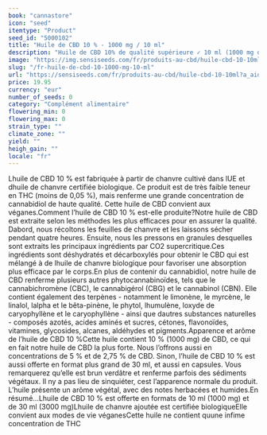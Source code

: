 ```yaml
---
book: "cannastore"
icon: "seed"
itemtype: "Product"
seed_id: "5000102"
title: "Huile de CBD 10 % - 1000 mg / 10 ml"
description: "Huile de CBD 10% de qualité supérieure ✓ 10 ml (1000 mg de CBD) ✓ Huile de chanvre biologique ✓ Offerte en concentrations plus faibles ✓ Végane. . ."
image: "https://img.sensiseeds.com/fr/produits-au-cbd/huile-cbd-10-10ml-image.png"
slug: "/fr-huile-de-cbd-10-1000-mg-10-ml"
url: "https://sensiseeds.com/fr/produits-au-cbd/huile-cbd-10-10ml?a_aid=cannastore"
price: 19.95
currency: "eur"
number_of_seeds: 0
category: "Complément alimentaire"
flowering_min: 0
flowering_max: 0
strain_type: ""
climate_zone: ""
yield: ""
heigh_gain: ""
locale: "fr"
---
```

Lhuile de CBD 10 % est fabriquée à partir de chanvre cultivé dans lUE et dhuile de chanvre certifiée biologique. Ce produit est de très faible teneur en THC (moins de 0,05 %), mais renferme une grande concentration de cannabidiol de haute qualité. Cette huile de CBD convient aux véganes.Comment l’huile de CBD 10 % est-elle produite?Notre huile de CBD est extraite selon les méthodes les plus efficaces pour en assurer la qualité. Dabord, nous récoltons les feuilles de chanvre et les laissons sécher pendant quatre heures. Ensuite, nous les pressons en granules desquelles sont extraits les principaux ingrédients par CO2 supercritique.Ces ingrédients sont déshydratés et décarboxylés pour obtenir le CBD qui est mélangé à de lhuile de chanvre biologique pour favoriser une absorption plus efficace par le corps.En plus de contenir du cannabidiol, notre huile de CBD renferme plusieurs autres phytocannabinoïdes, tels que le cannabichromène (CBC), le cannabigérol (CBG) et le cannabinol (CBN). Elle contient également des terpènes - notamment le limonène, le myrcène, le linalol, lalpha et le bêta-pinène, le phytol, lhumulène, loxyde de caryophyllène et le caryophyllène - ainsi que dautres substances naturelles - composés azotés, acides aminés et sucres, cétones, flavonoïdes, vitamines, glycosides, alcanes, aldéhydes et pigments.Apparence et arôme de l’huile de CBD 10 %Cette huile contient 10 % (1000 mg) de CBD, ce qui en fait notre huile de CBD la plus forte. Nous l’offrons aussi en concentrations de 5 % et de 2,75 % de CBD. Sinon, l’huile de CBD 10 % est aussi offerte en format plus grand de 30 ml, et aussi en capsules. Vous remarquerez qu’elle est brun verdâtre et renferme parfois des sédiments végétaux. Il ny a pas lieu de sinquiéter, cest l’apparence normale du produit. L’huile présente un arôme végétal, avec des notes herbacées et humides.En résumé…Lhuile de CBD 10 % est offerte en formats de 10 ml (1000 mg) et de 30 ml (3000 mg)Lhuile de chanvre ajoutée est certifiée biologiqueElle convient aux modes de vie véganesCette huile ne contient quune infime concentration de THC
